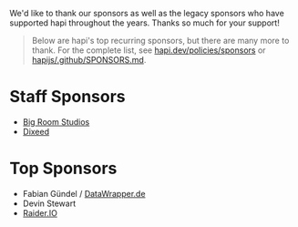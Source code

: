 We'd like to thank our sponsors as well as the legacy sponsors who have supported hapi throughout the years. Thanks so much for your support!

> Below are hapi's top recurring sponsors, but there are many more to thank.  For the complete list, see [hapi.dev/policies/sponsors](https://hapi.dev/policies/sponsors/) or [hapijs/.github/SPONSORS.md](https://github.com/hapijs/.github/blob/master/SPONSORS.md).

# Staff Sponsors
- [Big Room Studios](https://www.bigroomstudios.com/)
- [Dixeed](https://dixeed.com/)

# Top Sponsors
- Fabian Gündel / [DataWrapper.de](https://www.datawrapper.de/)
- Devin Stewart
- [Raider.IO](https://raider.io/)
